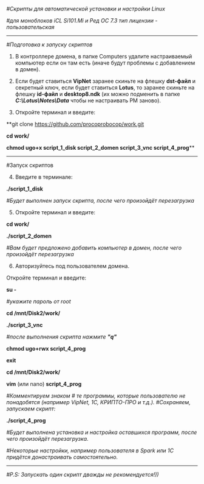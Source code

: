 _#Скрипты для автоматической установки и настройки Linux_

_#для моноблоков iCL Si101.Mi и Ред ОС 7.3 тип лицензии - пользовательская_
__________________________________________________________________________________

_#Подготовка к запуску скриптов_

1. В контроллере домена, в папке Computers удалите настраиваемый компьютер если он там есть (иначе будут проблемы с добавлением в домен).

2. Если будет ставиться **VipNet** заранее скиньте на флешку **dst-файл** и секретный ключ, если будет ставиться **Lotus**, то заранее скиньте на флешку **id-файл** и **desktop8.ndk** (их можно подменить в папке _**C:\Lotus\Notes\Data**_ чтобы не настраивать РМ заново).

3. Откройте терминал и введите:

**git clone https://github.com/procoprobocop/work.git

**cd work/** 

**chmod ugo+x script_1_disk script_2_domen script_3_vnc script_4_prog****

___________________________________________________________________________________

#Запуск скриптов

4. Введите в терминале:

**./script_1_disk**

_#Будет выполнен запуск скрипта, после чего произойдёт перезагрузка_

5. Откройте терминал и введите:

**cd work/**

**./script_2_domen**

_#Вам будет предложено добавить компьютер в домен, после чего произойдёт перезагрузка_

6. Авторизуйтесь под пользователем домена.

Откройте терминал и введите:

**su -**

_#укажите пароль от root_

**cd /mnt/Disk2/work/**

**./script_3_vnc**

_#после выполнения скрипта нажмите **"q"**_

**chmod ugo+rwx script_4_prog**

**exit**

**cd /mnt/Disk2/work/**

**vim** (или nano) **script_4_prog**

_#Комментируем знаком # те программы, которые пользователю не понадобятся (например VipNet, 1C, КРИПТО-ПРО и т.д.)._
_#Cохраняем, запускаем скрипт:_

**./script_4_prog**

_#Будет выполнена установка и настройка оставшихся программ, после чего произойдёт перезагрузка._

_#Некоторые настройки, например пользователя в Spark или 1C придётся донастраивать самостоятельно._
_____________________________________________________________________________________

_#P.S: Запускать один скрипт дважды не рекомендуется!))_

